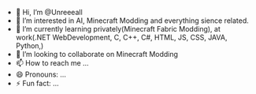 - 👋 Hi, I’m @Unreeeall
- 👀 I’m interested in AI, Minecraft Modding and everything sience related.
- 🌱 I’m currently learning privately(Minecraft Fabric Modding), at work(.NET WebDevelopment, C, C++, C#, HTML, JS, CSS, JAVA, Python,) 
- 💞️ I’m looking to collaborate on Minecraft Modding
- 📫 How to reach me ...
- 😄 Pronouns: ...
- ⚡ Fun fact: ...

<!---
Unreeeall/Unreeeall is a ✨ special ✨ repository because its `README.md` (this file) appears on your GitHub profile.
You can click the Preview link to take a look at your changes.
--->
